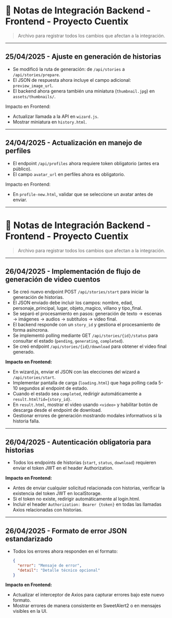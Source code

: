 # 📝 Notas de Integración Backend - Frontend - Proyecto Cuentix

> Archivo para registrar todos los cambios que afectan a la integración.

---

## 25/04/2025 - Ajuste en generación de historias

- Se modificó la ruta de generación: de `/api/stories` a `/api/stories/prepare`.
- El JSON de respuesta ahora incluye el campo adicional: `preview_image_url`.
- El backend ahora genera también una miniatura (`thumbnail.jpg`) en `assets/thumbnails/`.

Impacto en Frontend:

- Actualizar llamada a la API en `wizard.js`.
- Mostrar miniatura en `history.html`.

---

## 24/04/2025 - Actualización en manejo de perfiles

- El endpoint `/api/profiles` ahora requiere token obligatorio (antes era público).
- El campo `avatar_url` en perfiles ahora es obligatorio.

Impacto en Frontend:

- En `profile-new.html`, validar que se seleccione un avatar antes de enviar.

---

# 📝 Notas de Integración Backend - Frontend - Proyecto Cuentix

> Archivo para registrar todos los cambios que afectan a la integración.

---

## 26/04/2025 - Implementación de flujo de generación de video cuentos

- Se creó nuevo endpoint POST `/api/stories/start` para iniciar la generación de historias.
- El JSON enviado debe incluir los campos: nombre, edad, personaje_principal, lugar, objeto_magico, villano y tipo_final.
- Se separó el procesamiento en pasos: generación de texto → escenas → imágenes → audios → subtítulos → video final.
- El backend responde con un `story_id` y gestiona el procesamiento de forma asíncrona.
- Se implementó polling mediante GET `/api/stories/{id}/status` para consultar el estado (`pending`, `generating`, `completed`).
- Se creó endpoint `/api/stories/{id}/download` para obtener el video final generado.

**Impacto en Frontend:**

- En wizard.js, enviar el JSON con las elecciones del wizard a `/api/stories/start`.
- Implementar pantalla de carga (`loading.html`) que haga polling cada 5-10 segundos al endpoint de estado.
- Cuando el estado sea `completed`, redirigir automáticamente a `result.html?id={story_id}`.
- En `result.html`, mostrar el video usando `<video>` y habilitar botón de descarga desde el endpoint de download.
- Gestionar errores de generación mostrando modales informativos si la historia falla.

---

## 26/04/2025 - Autenticación obligatoria para historias

- Todos los endpoints de historias (`start`, `status`, `download`) requieren enviar el token JWT en el header Authorization.

**Impacto en Frontend:**

- Antes de enviar cualquier solicitud relacionada con historias, verificar la existencia del token JWT en localStorage.
- Si el token no existe, redirigir automáticamente al login.html.
- Incluir el header `Authorization: Bearer {token}` en todas las llamadas Axios relacionadas con historias.

---

## 26/04/2025 - Formato de error JSON estandarizado

- Todos los errores ahora responden en el formato:
  ```json
  {
    "error": "Mensaje de error",
    "detail": "Detalle técnico opcional"
  }
  ```

**Impacto en Frontend:**

- Actualizar el interceptor de Axios para capturar errores bajo este nuevo formato.
- Mostrar errores de manera consistente en SweetAlert2 o en mensajes visibles en la UI.
